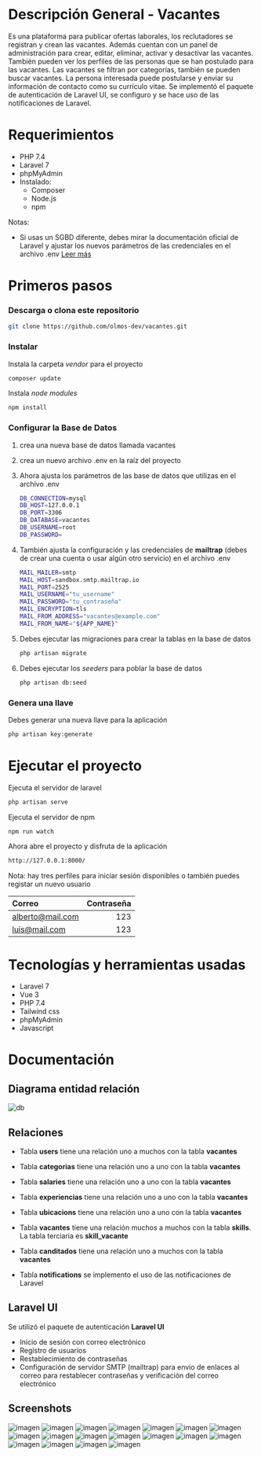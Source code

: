 # Descripción General - Vacantes
Es una plataforma para publicar ofertas laborales, los reclutadores se registran y crean las vacantes. Además cuentan con un panel de administración para crear, editar, eliminar, activar y desactivar las vacantes. También pueden ver los perfiles de las personas que se han postulado para las vacantes.  Las vacantes se filtran por categorías, también se pueden buscar vacantes. La persona interesada puede postularse y enviar su información de contacto como su currículo vitae. Se implementó el paquete de autenticación de Laravel UI, se configuro y se hace uso de las notificaciones de Laravel. 

# Requerimientos
* PHP 7.4
* Laravel 7
* phpMyAdmin
* Instalado:
    * Composer
    * Node.js
    * npm

Notas: 
* Si usas un SGBD diferente, debes mirar la documentación oficial de Laravel y ajustar los nuevos parámetros de las credenciales en el archivo .env
[Leer más](https://laravel.com/docs/7.x/database "Ir a  documentación")

# Primeros pasos

### **Descarga o clona este repositorio**
```bash
git clone https://github.com/olmos-dev/vacantes.git
```

### **Instalar**
Instala la carpeta *vendor* para el proyecto
```bash
composer update
```

Instala *node modules*
```bash
npm install
```

### **Configurar la Base de Datos**

1. crea una nueva base de datos llamada vacantes

2. crea un nuevo archivo .env en la raíz del proyecto

3. Ahora ajusta los parámetros de las base de datos que utilizas en el archivo .env

    ```bash
    DB_CONNECTION=mysql
    DB_HOST=127.0.0.1
    DB_PORT=3306
    DB_DATABASE=vacantes
    DB_USERNAME=root
    DB_PASSWORD=
    ```
4. También ajusta la configuración y las credenciales de **mailtrap** (debes de crear una cuenta o usar algún otro servicio) en el archivo .env

    ```bash
    MAIL_MAILER=smtp
    MAIL_HOST=sandbox.smtp.mailtrap.io
    MAIL_PORT=2525
    MAIL_USERNAME="tu_username"
    MAIL_PASSWORD="tu_contraseña"
    MAIL_ENCRYPTION=tls
    MAIL_FROM_ADDRESS="vacantes@example.com"
    MAIL_FROM_NAME="${APP_NAME}"
    ```

5. Debes ejecutar las migraciones para crear la tablas en la base de datos 
    ```bash
    php artisan migrate
    ```
6. Debes ejecutar los *seeders* para poblar la base de datos 
    ```bash
    php artisan db:seed
    ```

### **Genera una llave**

Debes generar una nueva llave para la aplicación

```bash
php artisan key:generate
```

# Ejecutar el proyecto
Ejecuta el servidor de laravel
```bash
php artisan serve
```
Ejecuta el servidor de npm 
```bash
npm run watch
```
Ahora abre el proyecto y disfruta de la aplicación
```bash
http://127.0.0.1:8000/
```
Nota: hay tres perfiles para iniciar sesión disponibles o también puedes registar un nuevo usuario

|Correo|Contraseña|
|:-----|-------:|
|alberto@mail.com|123
|luis@mail.com|123

# Tecnologías y herramientas usadas
* Laravel 7
* Vue 3
* PHP 7.4
* Tailwind css
* phpMyAdmin 
* Javascript

# Documentación

## Diagrama entidad relación

![db](files/diagrama.png "Modelo entidad relación - Vacantes")

## Relaciones
* Tabla **users** tiene una relación uno a muchos con la tabla **vacantes** 

* Tabla **categorias** tiene una relación uno a uno con la tabla **vacantes**

* Tabla **salaries** tiene una relación uno a uno con la tabla **vacantes**

* Tabla **experiencias** tiene una relación uno a uno con la tabla **vacantes**

* Tabla **ubicacions** tiene una relación uno a uno con la tabla **vacantes**

* Tabla **vacantes** tiene una relación muchos a muchos con la tabla **skills**. La tabla terciaria es **skill_vacante**

* Tabla **canditados** tiene una relación uno a muchos con la tabla **vacantes**

* Tabla **notifications** se implemento el uso de las notificaciones de Laravel

## Laravel UI
Se utilizó el paquete de autenticación **Laravel UI**
* Inicio de sesión con correo electrónico
* Registro de usuarios
* Restablecimiento de contraseñas 
* Configuración de servidor SMTP (mailtrap) para envio de enlaces al correo para restablecer contraseñas y verificación del correo electrónico

## Screenshots
![imagen](files/1.png "Página principal")
![imagen](files/2.png "Se muestrán las nuevas vacantes")
![imagen](files/3.png "Acceder a la plataforma")
![imagen](files/4.png "Registar un reclutador")
![imagen](files/5.png "Restablecimiento de contraseñas")
![imagen](files/6.png "Panel de administración de las vacantes")
![imagen](files/7.png "Crear una nueva vacante")
![imagen](files/8.png "Crear una nueva vacante")
![imagen](files/9.png "Crear una nueva vacante")
![imagen](files/10.png "Editar una nueva vacante")
![imagen](files/11.png "Editar una nueva vacante")
![imagen](files/12.png "Editar una nueva vacante")
![imagen](files/13.png "Editar una nueva vacante")
![imagen](files/14.png "Vista previa de la vacante")
![imagen](files/15.png "Vista previa de la vacante")
![imagen](files/16.png "Filtro de categorias")
![imagen](files/17.png "Filtro de categorias")
![imagen](files/18.png "Postularse a una vacante")
